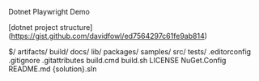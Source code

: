 Dotnet Playwright Demo

[dotnet project structure] (https://gist.github.com/davidfowl/ed7564297c61fe9ab814)

$/
  artifacts/
  build/
  docs/
  lib/
  packages/
  samples/
  src/
  tests/
  .editorconfig
  .gitignore
  .gitattributes
  build.cmd
  build.sh
  LICENSE
  NuGet.Config
  README.md
  {solution}.sln

